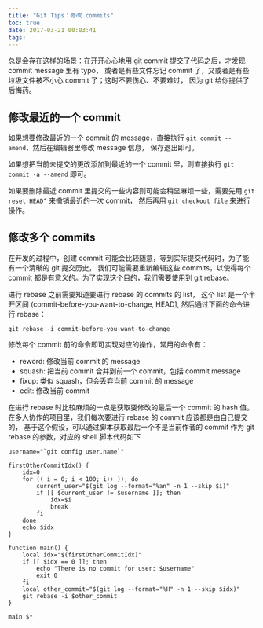 ```yaml
---
title: "Git Tips：修改 commits"
toc: true
date: 2017-03-21 00:03:41
tags:
---
```

总是会存在这样的场景：在开开心心地用 git commit 提交了代码之后，才发现 commit message 里有 typo，
或者是有些文件忘记 commit 了，又或者是有些垃圾文件被不小心 commit 了；这时不要伤心、不要难过，
因为 git 给你提供了后悔药。

<!--more-->

## 修改最近的一个 commit

如果想要修改最近的一个 commit 的 message，直接执行 `git commit --amend`，然后在编辑器里修改 message 信息，
保存退出即可。

如果想把当前未提交的更改添加到最近的一个 commit 里，则直接执行 `git commit -a --amend` 即可。

如果要删除最近 commit 里提交的一些内容则可能会稍显麻烦一些，需要先用 `git reset HEAD^` 来撤销最近的一次 commit，
然后再用 `git checkout file` 来进行操作。

## 修改多个 commits

在开发的过程中，创建 commit 可能会比较随意，等到实际提交代码时，为了能有一个清晰的 git 提交历史，
我们可能需要重新编辑这些 commits，以使得每个 commit 都是有意义的。为了实现这个目的，我们需要使用到 git rebase。

进行 rebase 之前需要知道要进行 rebase 的 commits 的 list， 这个 list 是一个半开区间 (commit-before-you-want-to-change, HEAD],
然后通过下面的命令进行 rebase：

```shell
git rebase -i commit-before-you-want-to-change
```

修改每个 commit 前的命令即可实现对应的操作，常用的命令有：

- reword: 修改当前 commit 的 message
- squash: 把当前 commit 合并到前一个 commit，包括 commit message
- fixup:  类似 squash，但会丢弃当前 commit 的 message
- edit:   修改当前 commit

在进行 rebase 时比较麻烦的一点是获取要修改的最后一个 commit 的 hash 值。在多人协作的项目里，我们每次要进行 rebase 的 commit 应该都是由自己提交的，
基于这个假设，可以通过脚本获取最后一个不是当前作者的 commit 作为 git rebase 的参数，对应的 shell 脚本代码如下：

```shell
username="`git config user.name`"

firstOtherCommitIdx() {
	idx=0
	for (( i = 0; i < 100; i++ )); do
		current_user="$(git log --format="%an" -n 1 --skip $i)"
		if [[ $current_user != $username ]]; then
			idx=$i
			break
		fi
	done
	echo $idx
}

function main() {
	local idx="$(firstOtherCommitIdx)"
	if [[ $idx == 0 ]]; then
		echo "There is no commit for user: $username"
		exit 0
	fi
	local other_commit="$(git log --format="%H" -n 1 --skip $idx)"
	git rebase -i $other_commit
}

main $*
```
